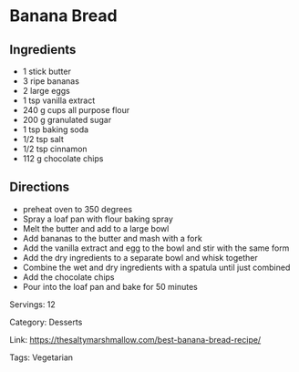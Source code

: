 # Banana Bread

## Ingredients

- 1 stick butter
- 3 ripe bananas
- 2 large eggs
- 1 tsp vanilla extract
- 240 g cups all purpose flour
- 200 g granulated sugar
- 1 tsp baking soda
- 1/2 tsp salt
- 1/2 tsp cinnamon
- 112 g chocolate chips

## Directions

- preheat oven to 350 degrees
- Spray a loaf pan with flour baking spray
- Melt the butter and add to a large bowl
- Add bananas to the butter and mash with a fork
- Add the vanilla extract and egg to the bowl and stir with the same form
- Add the dry ingredients to a separate bowl and whisk together
- Combine the wet and dry ingredients with a spatula until just combined
- Add the chocolate chips
- Pour into the loaf pan and bake for 50 minutes

Servings: 12

Category: Desserts

Link: https://thesaltymarshmallow.com/best-banana-bread-recipe/

Tags: Vegetarian

